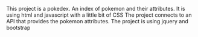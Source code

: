 This project is a pokedex. An index of pokemon and their attributes.
It is using html and javascript with a little bit of CSS
The project connects to an API that provides the pokemon attributes.
The project is using jquery and bootstrap